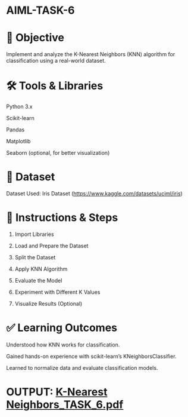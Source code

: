 # AIML-TASK-6

# 🎯 Objective

Implement and analyze the K-Nearest Neighbors (KNN) algorithm for classification using a real-world dataset.

# 🛠 Tools & Libraries

Python 3.x

Scikit-learn

Pandas

Matplotlib

Seaborn (optional, for better visualization)

# 📂 Dataset

Dataset Used: Iris Dataset (https://www.kaggle.com/datasets/uciml/iris)


# 📌 Instructions & Steps
1. Import Libraries

2. Load and Prepare the Dataset

3. Split the Dataset

4. Apply KNN Algorithm

5. Evaluate the Model

6. Experiment with Different K Values

7. Visualize Results (Optional)

# ✅ Learning Outcomes

Understood how KNN works for classification.

Gained hands-on experience with scikit-learn’s KNeighborsClassifier.

Learned to normalize data and evaluate classification models.

# OUTPUT: [K-Nearest Neighbors_TASK_6.pdf](https://github.com/user-attachments/files/20993020/K-Nearest.Neighbors_TASK_6.pdf)


